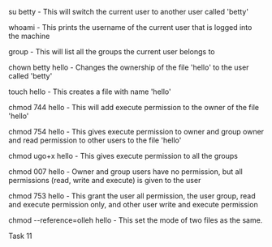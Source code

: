 su betty - This will switch the current user to another user called 'betty'

whoami - This prints the username of the current user that is logged into the machine

group - This will list all the groups the current user belongs to

chown betty hello - Changes the ownership of the file 'hello' to the user called 'betty'

touch hello - This creates a file with name 'hello'

chmod 744 hello - This will add execute permission to the owner of the file 'hello'

chmod 754 hello - This gives execute permission to owner and group owner and read permission to other users to the file 'hello'

chmod ugo+x hello - This gives execute permission to all the groups

chmod 007 hello - Owner and group users have no permission, but all permissions (read, write and execute) is given to the user

chmod 753 hello - This grant the user all permission, the user group, read and execute permission only, and other user write and execute permission

chmod --reference=olleh hello - This set the mode of two files as the same. 

Task 11
